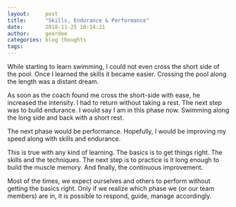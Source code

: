 ```yaml
---
layout:     post
title:      "Skills, Endurance & Performance"
date:       2018-11-25 10:14:21
author:     geordee
categories: blog thoughts
tags:       
---
```


While starting to learn swimming, I could not even cross the short side of the pool. Once I learned the skills it became easier. Crossing the pool along the length was a distant dream.

As soon as the coach found me cross the short-side with ease, he increased the intensity. I had to return without taking a rest. The next step was to build endurance. I would say I am in this phase now. Swimming along the long side and back with a short rest.

The next phase would be performance. Hopefully, I would be improving my speed along with skills and endurance.

This is true with any kind of learning. The basics is to get things right. The skills and the techniques. The next step is to practice is it long enough to build the muscle memory. And finally, the continuous improvement.

Most of the times, we expect ourselves and others to perform without getting the basics right. Only if we realize which phase we (or our team members) are in, it is possible to respond, guide, manage accordingly.
